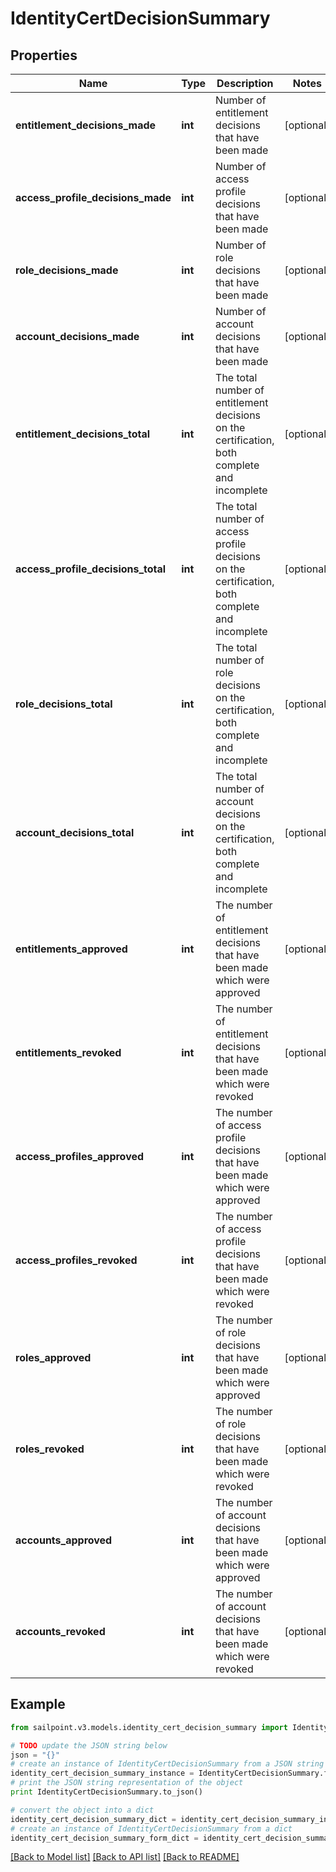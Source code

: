 # IdentityCertDecisionSummary


## Properties
Name | Type | Description | Notes
------------ | ------------- | ------------- | -------------
**entitlement_decisions_made** | **int** | Number of entitlement decisions that have been made | [optional] 
**access_profile_decisions_made** | **int** | Number of access profile decisions that have been made | [optional] 
**role_decisions_made** | **int** | Number of role decisions that have been made | [optional] 
**account_decisions_made** | **int** | Number of account decisions that have been made | [optional] 
**entitlement_decisions_total** | **int** | The total number of entitlement decisions on the certification, both complete and incomplete | [optional] 
**access_profile_decisions_total** | **int** | The total number of access profile decisions on the certification, both complete and incomplete | [optional] 
**role_decisions_total** | **int** | The total number of role decisions on the certification, both complete and incomplete | [optional] 
**account_decisions_total** | **int** | The total number of account decisions on the certification, both complete and incomplete | [optional] 
**entitlements_approved** | **int** | The number of entitlement decisions that have been made which were approved | [optional] 
**entitlements_revoked** | **int** | The number of entitlement decisions that have been made which were revoked | [optional] 
**access_profiles_approved** | **int** | The number of access profile decisions that have been made which were approved | [optional] 
**access_profiles_revoked** | **int** | The number of access profile decisions that have been made which were revoked | [optional] 
**roles_approved** | **int** | The number of role decisions that have been made which were approved | [optional] 
**roles_revoked** | **int** | The number of role decisions that have been made which were revoked | [optional] 
**accounts_approved** | **int** | The number of account decisions that have been made which were approved | [optional] 
**accounts_revoked** | **int** | The number of account decisions that have been made which were revoked | [optional] 

## Example

```python
from sailpoint.v3.models.identity_cert_decision_summary import IdentityCertDecisionSummary

# TODO update the JSON string below
json = "{}"
# create an instance of IdentityCertDecisionSummary from a JSON string
identity_cert_decision_summary_instance = IdentityCertDecisionSummary.from_json(json)
# print the JSON string representation of the object
print IdentityCertDecisionSummary.to_json()

# convert the object into a dict
identity_cert_decision_summary_dict = identity_cert_decision_summary_instance.to_dict()
# create an instance of IdentityCertDecisionSummary from a dict
identity_cert_decision_summary_form_dict = identity_cert_decision_summary.from_dict(identity_cert_decision_summary_dict)
```
[[Back to Model list]](../README.md#documentation-for-models) [[Back to API list]](../README.md#documentation-for-api-endpoints) [[Back to README]](../README.md)


